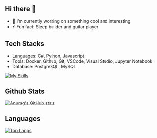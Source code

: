 ## Hi there 👋
- 🔭 I’m currently working on something cool and interesting 
- ⚡ Fun fact: Sleep builder and guitar player
## Tech Stacks
- Languages: C#, Python, Javascript
- Tools: Docker, Github, Git, VSCode, Visual Studio, Jupyter Notebook
- Database: PostgreSQL, MySQL

[![My Skills](https://skillicons.dev/icons?i=js,html,css,cs,docker,python,github,react,visualstudio,vscode,postgres,dotnet,jupyternotebook)](https://skillicons.dev)

## Github Stats
[![Anurag's GitHub stats](https://github-readme-stats.vercel.app/api?username=Wyden13&theme=tokyonight)](https://github.com/Wyden13/github-readme-stats)
## Languages
[![Top Langs](https://github-readme-stats.vercel.app/api/top-langs/?username=Wyden13&theme=tokyonight)](https://github.com/Wyden13/github-readme-stats)

<!--
**Wyden13/Wyden13** is a ✨ _special_ ✨ repository because its `README.md` (this file) appears on your GitHub profile.

Here are some ideas to get you started:

- 🔭 I’m currently working on ...
- 🌱 I’m currently learning ...
- 🌱 I’m currently learning Software Development
- 👯 I’m looking to collaborate on ...
- 🤔 I’m looking for help with ...
- 💬 Ask me about ...
- 📫 How to reach me: ...
- 😄 Pronouns: ...
- ⚡ Fun fact: ...
-->
